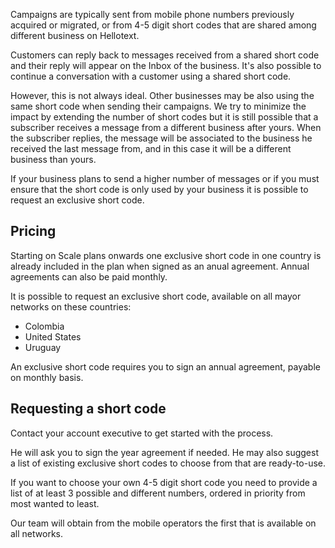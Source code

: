 Campaigns are typically sent from mobile phone numbers previously acquired or migrated, or from 4-5 digit short codes that are shared among different business on Hellotext.

Customers can reply back to messages received from a shared short code and their reply will appear on the Inbox of the business. It's also possible to continue a conversation with a customer using a shared short code.

However, this is not always ideal. Other businesses may be also using the same short code when sending their campaigns. We try to minimize the impact by extending the number of short codes but it is still possible that a subscriber receives a message from a different business after yours. When the subscriber replies, the message will be associated to the business he received the last message from, and in this case it will be a different business than yours.

If your business plans to send a higher number of messages or if you must ensure that the short code is only used by your business it is possible to request an exclusive short code.

## Pricing

Starting on Scale plans onwards one exclusive short code in one country is already included in the plan when signed as an anual agreement. Annual agreements can also be paid monthly.

It is possible to request an exclusive short code, available on all mayor networks on these countries:

* Colombia
* United States
* Uruguay

An exclusive short code requires you to sign an annual agreement, payable on monthly basis. 

## Requesting a short code

Contact your account executive to get started with the process. 

He will ask you to sign the year agreement if needed. He may also suggest a list of existing exclusive short codes to choose from that are ready-to-use.

If you want to choose your own 4-5 digit short code you need to provide a list of at least 3 possible and different numbers, ordered in priority from most wanted to least. 

Our team will obtain from the mobile operators the first that is available on all networks.